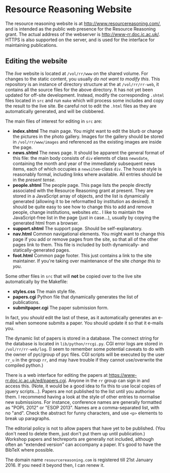 Resource Reasoning Website
==========================
The resource reasoning website is at http://www.resourcereasoning.com/, and is intended as the public web presence for the Resource Reasoning grant.
The actual address of the webserver is http://www-rr.doc.ic.ac.uk/.
HTTPS is also supported on the server, and is used for the interface for maintaining publications.

Editing the website
-------------------
The _live_ website is located at `/vol/rr/www` on the shared volume.
For changes to the static content, you usually _do not want to modify this_.
This repository is an instance of directory structure at the at `/vol/rr/rr-web`, it contains all the source files for the above directory. It has not yet been updated for off-site development.
Instead, modify the corresponding `.shtml` files located in `src` and run `make` which will process some includes and copy the result to the live site.
Be careful not to edit the `.html` files as they are automatically generated, and will be clobbered.

The main files of interest for editing in `src` are:
  * **index.shtml** The main page.
    You might want to edit the blurb or change the pictures in the photo gallery.
    Images for the gallery should be stored in `/vol/rr/www/images` and referenced as the existing images are inside the page.
  * **news.shtml** The news page.
    It should be apparent the general format of this file: the main body consists of `div` elemnts of class `newsdate`, containing the month and year of the immediately subsequent news items, each of which occupies a `newsitem`-class `div`.
    The house style is reasonably formal, including links where available.
    All entries should be in the _present tense_.
  * **people.shtml** The people page.
    This page lists the people directly associated with the Resource Reasoning grant at present.
    They are stored in a JavaScript array of objects, and the list is dynamically generated (allowing it to be reformatted by institution as desired).
    It should be quite easy to see how to change this to add and remove people, change institutions, websites _etc._.
    I like to maintain the JavaScript-free list in the page (just in case...), usually by copying the generated html from a browser.
  * **support.shtml** The support page.
    Should be self-explanatory.
  * **nav.html** Common navigational elements.
    You might want to change this page if you add or remove pages from the site, so that all of the other pages link to them.
    This file is included by both dynamically- and statically-generated pages.
  * **foot.html** Common page footer.
    This just contains a link to the site maintainer.
    If you're taking over maintenance of the site _change this to you_.

Some other files in `src` that will __not__ be copied over to the live site automatically by the Makefile:
  * **styles.css** The main style file.
  * **papers.cgi** Python file that dynamically generates the list of publications.
  * **submitpaper.cgi** The paper submission form.

In fact, you _should_ edit the last of these, as it automatically generates an e-mail when someone submits a paper.
You should update it so that it e-mails you.

The dynamic list of papers is stored in a database.
The connect string for the database is located in `lib/python/rrcgi.py`.
CGI error logs are stored in `/vol/rr/rr-web/log`.
(I seem to remember some potential caveats to do with the owner of pyc/group of pyc files.
CGI scripts will be executed by the user `rr_u` in the group `rr`, and may have trouble if they cannot use/overwrite the compiled python.)

There is a web interface for editing the papers at https://www-rr.doc.ic.ac.uk/ed/papers.cgi.
Anyone in the `rr` group can sign in and access this.
(Note, it would be a good idea to fix this to use local copies of jquery scripts...).
Papers are not published to the list until you authorise them.
I recommend having a look at the style of other entries to normalise new submissions.
For instance, conference names are generally formatted as "POPL 2012" or "ESOP 2013".
Names are a comma-separated list, with no "and".
Check the abstract for funny characters, and use `<p>` elements to break up paragraphs.

The editorial policy is not to allow papers that have yet to be published.
(You don't need to delete them, just don't put them up until publication.)
Workshop papers and techreports are generally not included, although often an "extended version" can accompany a paper.
It's good to have the BibTeX where possible.

The domain name `resourcereasoning.com` is registered till 21st January 2016.
If you need it beyond then, I can renew it.
